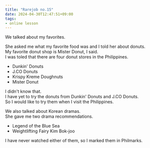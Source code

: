 ```yaml
---
title: "Rarejob no.15"
date: 2024-04-30T12:47:51+09:00
tags:
- online lesson
---
```


We talked about my favorites.

She asked me what my favorite food was and I told her about donuts.  
My favorite donut shop is Mister Donut, I said.  
I was toled that there are four donut stores in the Philippines.  
- Dunkin' Donuts
- J.CO Donuts
- Krispy Kreme Doughnuts
- Mister Donut

I didn't know that.  
I have yet to try the donuts from Dunkin' Donuts and J.CO Donuts.  
So I would like to try them when I visit the Philippines.


We also talked about Korean dramas.  
She gave me two drama recommendations.
- Legend of the Blue Sea
- Weightlifting Fairy Kim Bok-joo

I have never watched either of them, so I marked them in Philmarks.